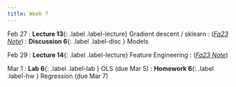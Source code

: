 ```yaml
---
title: Week 7
---
```


Feb 27
: **Lecture 13**{: .label .label-lecture} Gradient descent / sklearn
    : ([*Fa23 Note*](https://ds100.org/fa23-course-notes/gradient_descent/gradient_descent.html))
: **Discussion 6**{: .label .label-disc } Models

Feb 29
: **Lecture 14**{: .label .label-lecture} Feature Engineering
    : ([*Fa23 Note*](https://ds100.org/fa23-course-notes/feature_engineering/feature_engineering.html))
    
Mar 1
: **Lab 6**{: .label .label-lab }  OLS (due Mar 5)
: **Homework 6**{: .label .label-hw } Regression (due Mar 7)